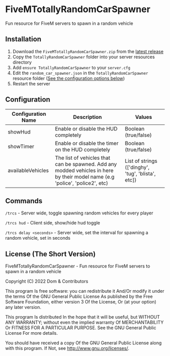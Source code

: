 # FiveMTotallyRandomCarSpawner
Fun resource for FiveM servers to spawn in a random vehicle

## Installation
1. Download the `FiveMTotallyRandomCarSpawner.zip` from the [latest release](https://github.com/KillerDom1123/FiveMTotallyRandomCarSpawner/releases)
2. Copy the `TotallyRandomCarSpawner` folder into your server resources directory
3. Add `ensure TotallyRandomCarSpawner` to your `server.cfg`
4. Edit the `random_car_spawner.json` in the `TotallyRandomCarSpawner` resource folder ([See the configuration options below](https://github.com/KillerDom1123/FiveMTotallyRandomCarSpawner#configuration))
5. Restart the server

## Configuration
| **Configuration Name** | **Description**                                                                                                              | **Values**                                         |
|------------------------|------------------------------------------------------------------------------------------------------------------------------|----------------------------------------------------|
| showHud                | Enable or disable the HUD completely                                                                                         | Boolean (true/false)                               |
| showTimer              | Enable or disable the timer on the HUD completely                                                                            | Boolean (true/false)                               |
| availableVehicles      | The list of vehicles that can be spawned. Add any modded vehicles in here by their model name (e.g 'police', 'police2', etc) | List of strings (['dinghy', 'tug', 'blista', etc]) |

## Commands
`/trcs` - Server wide, toggle spawning random vehicles for every player

`/trcs hud` - Client side, show/hide hud toggle

`/trcs delay <seconds>` - Server wide, set the interval for spawning a random vehicle, set in seconds

## License (The Short Version)
FiveMTotallyRandomCarSpawner - Fun resource for FiveM servers to spawn in a random vehicle

Copyright (C) 2022 Dom & Contributors

This program Is free software: you can redistribute it And/Or modify it under the terms Of the GNU General Public License As published by the Free Software Foundation, either version 3 Of the License, Or (at your option) any later version.

This program Is distributed In the hope that it will be useful, but WITHOUT ANY WARRANTY; without even the implied warranty Of MERCHANTABILITY Or FITNESS FOR A PARTICULAR PURPOSE. See the GNU General Public License For more details.

You should have received a copy Of the GNU General Public License along with this program. If Not, see http://www.gnu.org/licenses/.
